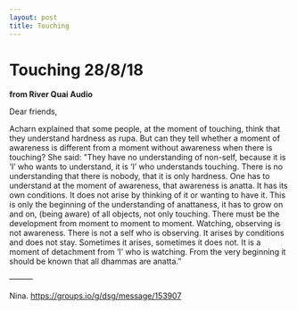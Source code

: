```yaml
---
layout: post
title: Touching
---
```


# Touching 28/8/18

**from River Quai Audio**

Dear friends,

Acharn explained that some people, at the moment of touching, think that they understand hardness as rupa. But can they tell whether a moment of awareness is different from a moment without awareness when there is touching? She said:
"They have no understanding of non-self, because it is ‘I’ who wants to understand, it is ‘I’ who understands touching. There is no understanding that there is nobody, that it is only hardness.
One has to understand at the moment of awareness, that awareness is anatta. It has its own conditions. It does not arise by thinking of it or wanting to have it.
This is only the beginning of the understanding of anattaness, it has to grow on and on, (being aware) of all objects, not only touching. There must be the development from moment to moment to moment.
Watching, observing is not awareness. There is not a self who is observing. It arises by conditions and does not stay. Sometimes it arises, sometimes it does not. It is a moment of detachment from ‘I’ who is watching. From the very beginning it should be known that all dhammas are anatta.”

———

Nina.  https://groups.io/g/dsg/message/153907
